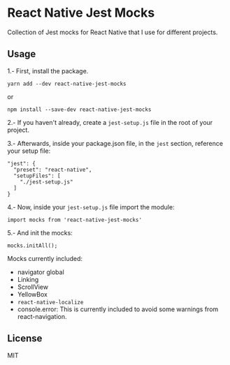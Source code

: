 # React Native Jest Mocks

Collection of Jest mocks for React Native that I use for different projects.

## Usage

1.- First, install the package.

`yarn add --dev react-native-jest-mocks`

or

`npm install --save-dev react-native-jest-mocks`

2.- If you haven't already, create a `jest-setup.js` file in the root of your project.

3.- Afterwards, inside your package.json file, in the `jest` section, reference your setup file:

````
"jest": {
  "preset": "react-native",
  "setupFiles": [
    "./jest-setup.js"
  ]
}
````

4.- Now, inside your `jest-setup.js` file import the module:

`import mocks from 'react-native-jest-mocks'`

5.- And init the mocks:

`mocks.initAll();`

Mocks currently included:

* navigator global
* Linking
* ScrollView
* YellowBox
* `react-native-localize`
* console.error: This is currently included to avoid some warnings from react-navigation.

## License
MIT

